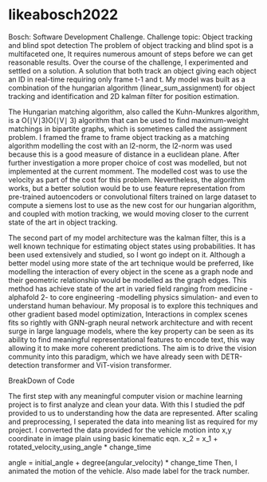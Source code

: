 # likeabosch2022
Bosch: Software Development Challenge.
Challenge topic: Object tracking and blind spot detection
The problem of object tracking and blind spot is a multifaceted one, It requires numerous amount of steps before we can get reasonable results. Over the course of the challenge, I experimented and settled on a solution. A solution that both track an object giving each object an ID in real-time requiring only frame t-1 and t.
My model was built as a combination of the hungarian algorithm (linear_sum_assignment)  for object tracking and identification and 2D kalman filter for position estimation.

The Hungarian matching algorithm, also called the Kuhn-Munkres algorithm, is a O(∣V∣3)O(∣V∣ 3) algorithm that can be used to find maximum-weight matchings in bipartite graphs, which is sometimes called the assignment problem. I framed the frame to frame object tracking as a matching algorithm modelling the cost with an l2-norm, the l2-norm was used because this is a good measure of distance in a euclidean plane. After further investigation a more proper choice of cost was modelled, but not implemented at the current momment. The modelled cost was to use the velocity as part of the cost for this problem.
 Nevertheless, the algorithm works, but a better solution would be to use feature representation from pre-trained autoencoders or convolutional filters trained on large dataset to compute a siemens lost to use as the new cost for our hungarian algorithm, and coupled with motion tracking, we would moving closer to the current state of the art in object tracking.
 
The second part of my model architecture was the kalman filter, this is a well known technique for estimating object states using probabilities. It has been used extensively and studied, so I wont go indept on it. Although a better model using more state of the art technique would be preferred, like modelling the interaction of every object in the scene as a graph node and their geometric relationship would be modelled as the graph edges. This method has achieve state of the art in varied field ranging from medicine - alphafold 2-  to core engineering -modelling physics simulation- and even to understand human behaviour.
My proposal is to explore this techniques and other gradient based model optimization, Interactions in complex scenes fits so rightly with GNN-graph neural network architecture and with recent surge in large language models, where the key property can be seen as its ability to find meaningful representational features to encode text, this way allowing it to make more coherent predictions. The aim is to drive the vision community into this paradigm, which we have already seen with DETR-detection transformer and ViT-vision transformer.

BreakDown of Code

 The first step with any meaningful computer vision or machine learning project is to first analyze and clean your data. With this I studied the pdf provided to us to understanding how the data are represented. After scaling and preprocessing, I seperated the data into meaning list as required for my project. I converted the data provided for the vehicle motion into x,y coordinate in image plain using basic kinematic eqn.
x_2 = x_1 + rotated_velocity_using_angle * change_time

angle = initial_angle + degree(angular_velocity) * change_time
Then, I animated the motion of the vehicle. Also made label for the track number.
